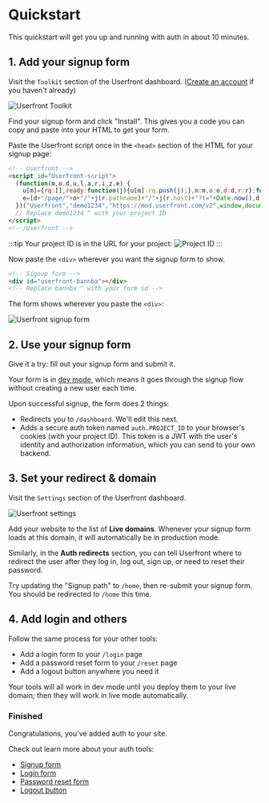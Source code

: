 # Quickstart

This quickstart will get you up and running with auth in about 10 minutes.

## 1. Add your signup form

Visit the `Toolkit` section of the Userfront dashboard. ([Create an account](https://userfront.com/signup?ref=quickstart) if you haven't already)

![Userfront Toolkit](https://res.cloudinary.com/component/image/upload/v1583359227/guide/menu.png)

Find your signup form and click "Install". This gives you a code you can copy and paste into your HTML to get your form.

Paste the Userfront script once in the `<head>` section of the HTML for your signup page:

<!-- prettier-ignore-start -->
```html
<!-- Userfront -->
<script id="Userfront-script">
  (function(m,o,d,u,l,a,r,i,z,e) {
    u[m]={rq:[],ready:function(j){u[m].rq.push(j);},m:m,o:o,d:d,r:r};function j(s){return encodeURIComponent(btoa(s));}z=l.getElementById(m+"-"+a);r=u.location;
    e=[d+"/page/"+o+"/"+j(r.pathname)+"/"+j(r.host)+"?t="+Date.now(),d];e.map(function(w){i=l.createElement(a);i.defer=1;i.src=w;z.parentNode.insertBefore(i,z);});u.amvartem=m;
  })("Userfront","demo1234","https://mod.userfront.com/v2",window,document,"script");
  // Replace demo1234 ^ with your project ID
</script>
<!--/Userfront -->
```
:::tip
Your project ID is in the URL for your project:
![Project ID](https://res.cloudinary.com/component/image/upload/v1583347563/guide/project_id_ilsrsa.png)
:::

Now paste the `<div>` wherever you want the signup form to show.
<!-- prettier-ignore-start -->
```html
<!-- Signup form -->
<div id="userfront-bannba"></div>
<!-- Replace bannba ^ with your form id -->
```
<!-- prettier-ignore-end -->

The form shows wherever you paste the `<div>`:

![Userfront signup form](https://res.cloudinary.com/component/image/upload/v1593130567/permanent/signup-form-dev.png)

## 2. Use your signup form

Give it a try: fill out your signup form and submit it.

Your form is in [dev mode](/dev-mode.html), which means it goes through the signup flow without creating a new user each time.

Upon successful signup, the form does 2 things:

- Redirects you to `/dashboard`. We'll edit this next.
- Adds a secure auth token named `auth.PROJECT_ID` to your browser's cookies (with your project ID). This token is a JWT with the user's identity and authorization information, which you can send to your own backend.

## 3. Set your redirect & domain

Visit the `Settings` section of the Userfront dashboard.

![Userfront settings](https://res.cloudinary.com/component/image/upload/v1593131793/permanent/settings-nav.png)

Add your website to the list of **Live domains**. Whenever your signup form loads at this domain, it will automatically be in production mode.

Similarly, in the **Auth redirects** section, you can tell Userfront where to redirect the user after they log in, log out, sign up, or need to reset their password.

Try updating the "Signup path" to `/home`, then re-submit your signup form. You should be redirected to `/home` this time.

## 4. Add login and others

Follow the same process for your other tools:

- Add a login form to your `/login` page
- Add a password reset form to your `/reset` page
- Add a logout button anywhere you need it

Your tools will all work in dev mode until you deploy them to your live domain; then they will work in live mode automatically.

### Finished

Congratulations, you've added auth to your site.

Check out learn more about your auth tools:

- [Signup form](/signup.html)
- [Login form](/login.html)
- [Password reset form](/reset.html)
- [Logout button](/logout.html)
